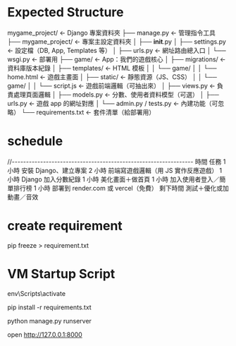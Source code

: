 # Expected Structure

mygame_project/                 ← Django 專案資料夾
├── manage.py                  ← 管理指令工具
├── mygame_project/            ← 專案主設定資料夾
│   ├── __init__.py
│   ├── settings.py            ← 設定檔（DB, App, Templates 等）
│   ├── urls.py                ← 網址路由總入口
│   └── wsgi.py                ← 部署用
├── game/                      ← App：我們的遊戲核心
│   ├── migrations/            ← 資料庫版本紀錄
│   ├── templates/             ← HTML 模板
│   │   └── game/
│   │       └── home.html      ← 遊戲主畫面
│   ├── static/                ← 靜態資源（JS、CSS）
│   │   └── game/
│   │       └── script.js      ← 遊戲前端邏輯（可抽出來）
│   ├── views.py               ← 負責處理頁面邏輯
│   ├── models.py              ← 分數、使用者資料模型（可選）
│   ├── urls.py                ← 遊戲 app 的網址對應
│   └── admin.py / tests.py    ← 內建功能（可忽略）
└── requirements.txt           ← 套件清單（給部署用）


# schedule
//----------------------------------------------------------------
時間	    任務
1 小時	    安裝 Django、建立專案
2 小時	    前端寫遊戲邏輯（用 JS 實作反應遊戲）
1 小時	    Django 加入分數紀錄
1 小時	    美化畫面＋做首頁
1 小時	    加入使用者登入／簡單排行榜
1 小時	    部署到 render.com 或 vercel（免費）
剩下時間	測試＋優化或加動畫／音效

# create requirement
pip freeze > requirement.txt

# VM Startup Script

env\Scripts\activate

pip install -r requirements.txt

python manage.py runserver

open http://127.0.0.1:8000